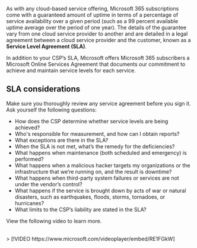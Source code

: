 As with any cloud-based service offering, Microsoft 365 subscriptions come with a guaranteed amount of uptime in terms of a percentage of service availability over a given period (such as a 99 percent available uptime average over the period of one year). The details of the guarantee vary from one cloud service provider to another and are detailed in a legal agreement between a cloud service provider and the customer, known as a **Service Level Agreement (SLA)**. 

In addition to your CSP’s SLA, Microsoft offers Microsoft 365 subscribers a Microsoft Online Services Agreement that documents our commitment to achieve and maintain service levels for each service.

## SLA considerations

Make sure you thoroughly review any service agreement before you sign it. Ask yourself the following questions:

- How does the CSP determine whether service levels are being achieved?
- Who's responsible for measurement, and how can I obtain reports?
- What exceptions are there in the SLA?
- When the SLA is not met, what’s the remedy for the deficiencies?
- What happens when maintenance (both scheduled and emergency) is performed?
- What happens when a malicious hacker targets my organizations or the infrastructure that we’re running on, and the result is downtime? 
- What happens when third-party system failures or services are not under the vendor’s control?
- What happens if the service is brought down by acts of war or natural disasters, such as earthquakes, floods, storms, tornadoes, or hurricanes?
- What limits to the CSP’s liability are stated in the SLA?

View the following video to learn more. 

<br>
> [!VIDEO https://www.microsoft.com/videoplayer/embed/RE1FGkW]
